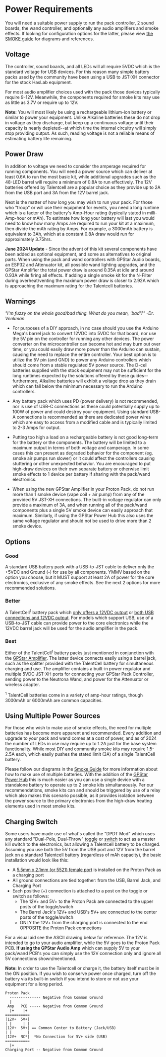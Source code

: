 # Power Requirements

You will need a suitable power supply to run the pack controller, 2 sound boards, the wand controller, and optionally any audio amplifiers and smoke effects. If looking for configuration options for the latter, please view [the SMOKE guide](SMOKE.md) for diagrams and references.

## Voltage

The controller, sound boards, and all LEDs will all require 5VDC which is the standard voltage for USB devices. For this reason many simple battery packs used by the community have been using a USB to JST-XH connector for the stock HasLab equipment.

For most audio amplifier choices used with the pack those devices typically require 9-12V. Meanwhile, the components required for smoke kits may use as little as 3.7V or require up to 12V.

**Note:** You will most likely be using a rechargeable lithium-ion battery or similar to power your equipment. Unlike Alkaline batteries these do not drop in voltage as they discharge, but keep up a continuous voltage until their capacity is nearly depleted--at which time the internal circuitry will simply stop providing output. As such, reading voltage is not a reliable means of estimating battery life remaining.

## Power Draw

In addition to voltage we need to consider the amperage required for running components. You will need a power source which can deliver at least 0.6A to run the most basic kit, while additional upgrades such as the 48-LED barrel will require a minimum of 0.8A to run effectively. The 12V batteries offered by Talentcell are a popular choice as they provide up to 2A from the USB port and 3A from the 12V barrel jack.

Next is the matter of how long you may wish to run your pack. For those who "troop" or will use their equipment for events, you need a long runtime which is a factor of the battery's Amp-Hour rating (typically stated in milli-Amp-hour or mAh). To estimate how long your battery will last you would need to know how many Amps are required to run your kit at a maximum, then divide the mAh rating by Amps. For example, a 3000mAh battery is equivalent to 3Ah, which at a constant 0.8A draw would run for approximately 3.75hrs.

**June 2024 Update** - Since the advent of this kit several components have been added as optional equipment, and some as alternatives to original parts. When using the pack and wand controllers with GPStar Audio boards, an ESP32 and Attenuator kit, all possible wand lighting upgrades, and the GPStar Amplifier the total power draw is around 0.35A at idle and around 0.93A while firing all effects. If adding a single smoke kit for the N-Filter during overheat/venting the maximum power draw is closer to 2.92A which is approaching the maximum rating for the Talentcell batteries.

## Warnings

*"I'm fuzzy on the whole good/bad thing. What do you mean, 'bad'?" -Dr. Venkman*

- For purposes of a DIY approach, in no case should you use the Arduino Mega's barrel jack to convert 12VDC into 5VDC for that board, nor use the 5V pin on the controller for running any other devices. The power converter on the microcontroller can become hot and may burn out over time, or you could easily draw more power than the Arduino can sustain, causing the need to replace the entire controller. Your best option is to utilize the 5V pin (and GND) to power any Arduino controllers which should come from a stable regulated 5V power source. The D-cell batteries supplied with the stock equipment may not be sufficient for the long runtimes expected by the solutions offered by these guides--furthermore, Alkaline batteries will exhibit a voltage drop as they drain which can fall below the minimum necessary to run the Arduino controllers.

- Any battery pack which uses PD (power delivery) is not recommended, nor is use of USB-C connections as these could potentially supply up to 100W of power and could destroy your equipment. Using standard USB-A connections is recommended as there are dedicated power wires which are easy to access from a modified cable and is typically limited to 2-3 Amps for output.

- Putting too high a load on a rechargeable battery is not good long-term for the battery or the components. The battery will be limited to a maximum output in terms of both voltage and camperage. In some cases this can present as degraded behavior for the component (eg. smoke air pumps run slower) or it could affect the controllers causing stuttering or other unexpected behavior. You are encouraged to put high-draw devices on their own separate battery or otherwise limit smoke effects to 1 device per battery if sharing with the pack/wand electronics.

- When using the new GPStar Amplifier in your Proton Pack, do not run more than 1 smoke device (vape coil + air pump) from any of the provided 5V JST-XH connections. The built-in voltage regulator can only provide a maximum of 3A, and when running all of the pack/wand components plus a single 5V smoke device can easily approach that maximum. Similarly, if using the GPStar Power Hub this also uses the same voltage regulator and should not be used to drive more than 2 smoke device.

## Options

### Good

A standard USB battery pack with a USB-to-JST cable to deliver only the +5VDC and Ground (-) for use by all components. YMMV based on the option you choose, but it MUST support at least 2A of power for the core electronics, exclusive of any smoke effects. See the next 2 options for more recommended solutions.

### Better

A TalentCell<sup>1</sup> battery pack which [only offers a 12VDC output](https://a.co/d/j4m2Kff) or [both USB connections and 12VDC output](https://a.co/d/8q0VcxT). For models which support USB, use of a USB-to-JST cable can provide power to the core electronics while the 12VDC barrel jack will be used for the audio amplifier in the pack.

### Best

Either of the TalentCell<sup>1</sup> battery packs just mentioned in conjunction with the [GPStar Amplifier](https://gpstartechnologies.com/products/gpstar-amplifier). The latter device connects easily using a barrel jack, such as the splitter provided with the TalentCell battery for simultaneous charging and use. The amplifier contains a built-in power regulator and multiple 5VDC JST-XH ports for connecting your GPStar Pack Controller, sending power to the Neutrona Wand, and power for the Attenuator or wireless adapter.

<sup>1</sup> TalentCell batteries come in a variety of amp-hour ratings, though 3000mAh or 6000mAh are common capacities.

## Using Multiple Power Sources

For those who wish to make use of smoke effects, the need for multiple batteries has become more apparent and recommended. Every addition and upgrade to your pack and wand comes at a cost of power, and as of 2024 the number of LEDs in use may require up to 1.2A just for the base system functionality. While most DIY and community smoke kits may require 1.5-2.5A each, which easily pushes the stated limit (3A) of a single TalentCell battery.

Please follow our diagrams in the [Smoke Guide](SMOKE.md) for more information about how to make use of multiple batteries. With the addition of the [GPStar Power Hub](https://gpstartechnologies.com/products/gpstar-power-hub) this is much easier as you can use a single device with a standalone battery to operate up to 2 smoke kits simultaneously. Per our recommendations, smoke kits can and should be triggered by use of a relay which also makes this scenario possible, as it provides isolation between the power source to the primary electronics from the high-draw heating elements used in most smoke kits.

## Charging Switch

Some users have made use of what's called the "DPDT Mod" which uses any standard "Dual-Pole, Dual-Throw" [toggle](https://a.co/d/gVtXMck) or [switch](https://a.co/d/3EYqrDI) to act as a master kill switch to the electronics, but allowing a Talentcell battery to be charged. Assuming you use both the 5V from the USB port and 12V from the barrel jack on a standard Talentcell battery (regardless of mAh capacity), the basic installation would look like this:

- A [5.5mm x 2.1mm (or 5521) female port](https://a.co/d/hxna1qj) is installed on the Proton Pack as a charging port
- All ground connections are tied together: from the USB, Barrel Jack, and Charging Port
- Each positive (+) connection is attached to a post on the toggle or switch as follows:
	- The 12V+ and 5V+ to the Proton Pack are connected to the upper posts of the toggle/switch
	- The Barrel Jack's 12V+ and USB's 5V+ are connected to the center posts of the toggle/switch
	- ONLY the 12V+ from the charging port is connected to the end OPPOSITE the Proton Pack connections

For a visual aid see the ASCII drawing below for reference. The 12V is intended to go to your audio amplifier, while the 5V goes to the Proton Pack PCB. **If using the GPStar Audio Amp** which can supply 5V to your pack/wand PCB's you can simply use the 12V connection only and ignore all 5V connections shown/mentioned.

**Note:** In order to use the Talentcell or charge it, the battery itself must be in the ON position. If you wish to conserve power once charged, turn off the battery via its built-in switch if you intend to store or not use your equipment for a long period.

```
Proton Pack
  -------------- Negative from Common Ground
  |
 Amp   PCB ----- Negative from Common Ground
  |+    |+    
===========
|12V+  5V+|
| |     | |
|12V+  5V+| == Common Center to Battery (Jack/USB)    
| |       |
|12V+  NC*|  *No Connection for 5V+ side (USB)
===========
  |+
Charging Port -- Negative from Common Ground
```
